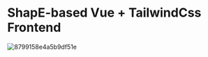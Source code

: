 # ShapE-based Vue + TailwindCss Frontend
![8799158e4a5b9df51e](https://github.com/user-attachments/assets/7c7df0d9-2ed8-4d4e-943b-03abdfbe23b4)
